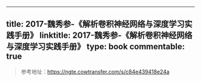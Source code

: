 
---
title: 2017-魏秀参-《解析卷积神经网络与深度学习实践手册》
linktitle: 2017-魏秀参-《解析卷积神经网络与深度学习实践手册》
type: book
commentable: true
---

> 参考地址：https://ngte.cowtransfer.com/s/c84e439418e24a

    